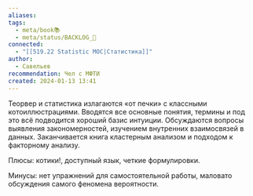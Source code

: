 ```yaml
---
aliases: 
tags:
  - meta/book📚
  - meta/status/BACKLOG_🌰
connected:
  - "[[519.22 Statistic MOC|Статистика]]"
author:
  - Савельев
recommendation: Чел с МФТИ
created: 2024-01-13 13:41
---
```


Теорвер и статистика излагаются «от печки» с классными котоиллюстрациями. Вводятся все основные понятия, термины и под это всё подводится хороший базис интуиции. Обсуждаются вопросы выявления закономерностей, изучением внутренних взаимосвязей в данных. Заканчивается книга кластерным анализом и подходом к факторному анализу. 

  

Плюсы: котики!, доступный язык, четкие формулировки. 

Минусы: нет упражнений для самостоятельной работы, маловато обсуждения самого феномена вероятности.

  




